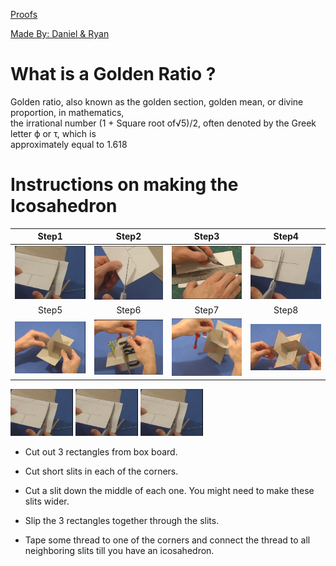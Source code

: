 [Proofs](https://www.goldennumber.net/geometry/)

<u>Made By: Daniel & Ryan</u>

# What is a Golden Ratio ? <br>
Golden ratio, also known as the golden section, golden mean, or divine proportion, in mathematics, <br>
the irrational number (1 + Square root of√5)/2, often denoted by the Greek letter ϕ or τ, which is <br>
approximately equal to 1.618

# Instructions on making the Icosahedron
Step1                      |  Step2                      | Step3                      | Step4
:-------------------------:|:-------------------------:  |:-------------------------: |:-------------------------: 
![img1](./images/img1.jpeg)|  ![img2](./images/img2.jpeg)|![img3](./images/img3.jpeg) |![img4](./images/img4.jpeg)
Step5                      |  Step6                      | Step7                      | Step8
![img5](./images/img5.jpeg)|  ![img6](./images/img6.jpeg)|![img7](./images/img7.jpeg) |![img8](./images/img8.jpeg)

<p float="left">
  <img src="./images/img1.jpeg" width="100" />
  <img src="./images/img1.jpeg" width="100" />
  <img src="./images/img1.jpeg" width="100" />
</p>


* Cut out 3 rectangles from box board.

* Cut short slits in each of the corners.

* Cut a slit down the middle of each one. You might need to make these slits wider.

* Slip the 3 rectangles together through the slits.

* Tape some thread to one of the corners and connect the thread to all neighboring slits till you have an icosahedron.



